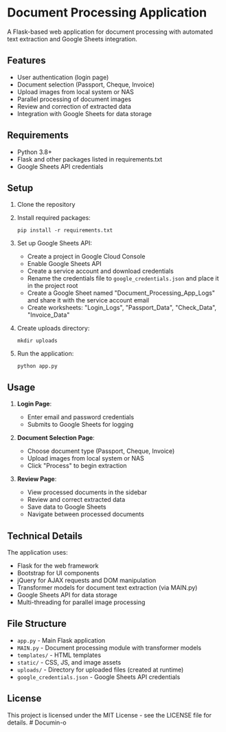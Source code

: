 # Document Processing Application

A Flask-based web application for document processing with automated text extraction and Google Sheets integration.

## Features

- User authentication (login page)
- Document selection (Passport, Cheque, Invoice)
- Upload images from local system or NAS
- Parallel processing of document images
- Review and correction of extracted data
- Integration with Google Sheets for data storage

## Requirements

- Python 3.8+
- Flask and other packages listed in requirements.txt
- Google Sheets API credentials

## Setup

1. Clone the repository
2. Install required packages:
   ```
   pip install -r requirements.txt
   ```
3. Set up Google Sheets API:
   - Create a project in Google Cloud Console
   - Enable Google Sheets API
   - Create a service account and download credentials
   - Rename the credentials file to `google_credentials.json` and place it in the project root
   - Create a Google Sheet named "Document_Processing_App_Logs" and share it with the service account email
   - Create worksheets: "Login_Logs", "Passport_Data", "Check_Data", "Invoice_Data"

4. Create uploads directory:
   ```
   mkdir uploads
   ```

5. Run the application:
   ```
   python app.py
   ```

## Usage

1. **Login Page**: 
   - Enter email and password credentials
   - Submits to Google Sheets for logging

2. **Document Selection Page**:
   - Choose document type (Passport, Cheque, Invoice)
   - Upload images from local system or NAS
   - Click "Process" to begin extraction

3. **Review Page**:
   - View processed documents in the sidebar
   - Review and correct extracted data
   - Save data to Google Sheets
   - Navigate between processed documents

## Technical Details

The application uses:
- Flask for the web framework
- Bootstrap for UI components
- jQuery for AJAX requests and DOM manipulation
- Transformer models for document text extraction (via MAIN.py)
- Google Sheets API for data storage
- Multi-threading for parallel image processing

## File Structure

- `app.py` - Main Flask application
- `MAIN.py` - Document processing module with transformer models
- `templates/` - HTML templates
- `static/` - CSS, JS, and image assets
- `uploads/` - Directory for uploaded files (created at runtime)
- `google_credentials.json` - Google Sheets API credentials

## License

This project is licensed under the MIT License - see the LICENSE file for details. #   D o c u m i n - o  
 